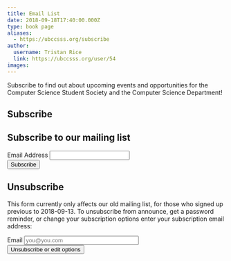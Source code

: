 ```yaml
---
title: Email List 
date: 2018-09-18T17:40:00.000Z
type: book page
aliases:
  - https://ubccsss.org/subscribe
author:
  username: Tristan Rice
  link: https://ubccsss.org/user/54
images:
---
```


<div class="field field-name-body field-type-text-with-summary field-label-hidden"><div class="field-items"><div class="field-item even"><p>Subscribe to find out about upcoming events and opportunities for the Computer Science Student Society and the Computer Science Department!</p>

<h2>Subscribe</h2>

<p><!-- Begin MailChimp Signup Form -->
<link href="//cdn-images.mailchimp.com/embedcode/classic-10_7.css" rel="stylesheet" type="text/css"></p>

<div id="mc_embed_signup">
<form action="https://ubccsss.us19.list-manage.com/subscribe/post?u=2342b0212ce082aa126eb9720&amp;id=381240dfe6" method="post" id="mc-embedded-subscribe-form" name="mc-embedded-subscribe-form" class="validate" target="_blank" novalidate="">
    <div id="mc_embed_signup_scroll">
    <h2>Subscribe to our mailing list</h2>
<div class="mc-field-group form-group">
    <label for="mce-EMAIL">Email Address </label>
    <input type="email" value="" name="EMAIL" class="required email form-control" id="mce-EMAIL">
</div>
    <div id="mce-responses" class="clear">
        <div class="response" id="mce-error-response" style="display:none"></div>
        <div class="response" id="mce-success-response" style="display:none"></div>
    </div>    <!-- real people should not fill this in and expect good things - do not remove this or risk form bot signups-->
    <div style="position: absolute; left: -5000px;" aria-hidden="true"><input type="text" name="b_2342b0212ce082aa126eb9720_381240dfe6" tabindex="-1" value=""></div>
    <div class="clear"><input type="submit" value="Subscribe" name="subscribe" id="mc-embedded-subscribe" class="button btn btn-default"></div>
    </div>
</form>
</div>

<h2>Unsubscribe</h2>

<p>This form currently only affects our old mailing list, for those who signed up previous to 2018-09-13.
To unsubscribe from announce, get a password reminder, or change your
subscription options enter your subscription email address:</p>

<p></p><form method="POST" action="https://mailman.ubccsss.org/mailman/options/announce" class="form-inline">
  <input name="language" type="HIDDEN" value="en">
    <div class="form-group">
    <label for="email">Email</label>
    <input id="email" type="Text" name="email" size="30" value="" placeholder="you@you.com" class="form-control">
</div>
    <input name="UserOptions" type="SUBMIT" value="Unsubscribe or edit options" class="btn btn-default">
</form><p></p>
</div></div></div>    <footer>
          </footer>